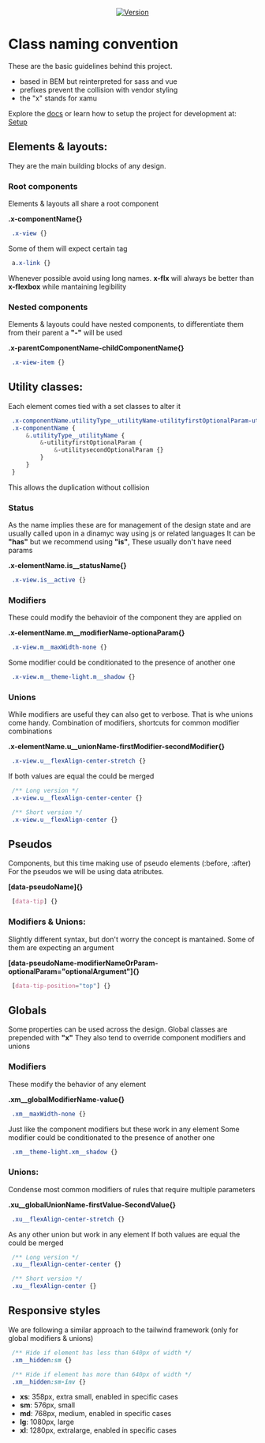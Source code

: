 <p align="center">
<a href="https://www.npmjs.com/package/@xamu-co/styles">
<img src="https://img.shields.io/npm/v/@xamu-co/styles.svg?sanitize=true" alt="Version">
</a>
</p>

# Class naming convention
These are the basic guidelines behind this project.

- based in BEM but reinterpreted for sass and vue
- prefixes prevent the collision with vendor styling
- the "x" stands for xamu

Explore the [docs](https://styles.xamu.com.co/) or learn how to setup the project for development at: [Setup](SETUP)

## Elements & layouts:
They are the main building blocks of any design.

### Root components
Elements & layouts all share a root component

**.x-componentName{}**
```css
 .x-view {}
```
Some of them will expect certain tag
```css
 a.x-link {}
```
Whenever possible avoid using long names. **x-flx** will always be better than **x-flexbox** while mantaining legibility

### Nested components
Elements & layouts could have nested components, to differentiate them from their parent a **"-"** will be used

**.x-parentComponentName-childComponentName{}**
```css
 .x-view-item {}
```

## Utility classes:
Each element comes tied with a set classes to alter it
```scss
 .x-componentName.utilityType__utilityName-utilityfirstOptionalParam-utilitysecondOptionalParam {}
 .x-componentName {
     &.utilityType__utilityName {
         &-utilityfirstOptionalParam {
             &-utilitysecondOptionalParam {}
         }
     }
 }
```
This allows the duplication without collision

### Status
As the name implies these are for management of the design state and are usually called upon in a dinamyc way using js or related languages
It can be **"has"** but we recommend using **"is"**, These usually don't have need params

**.x-elementName.is__statusName{}**
```css
 .x-view.is__active {}
```

### Modifiers
These could modify the behavioir of the component they are applied on

**.x-elementName.m__modifierName-optionaParam{}**
```css
 .x-view.m__maxWidth-none {}
```
Some modifier could be conditionated to the presence of another one
```css
 .x-view.m__theme-light.m__shadow {}
```

### Unions
While modifiers are useful they can also get to verbose. That is whe unions come handy.
Combination of modifiers, shortcuts for common modifier combinations

**.x-elementName.u__unionName-firstModifier-secondModifier{}**
```css
 .x-view.u__flexAlign-center-stretch {}
```
If both values are equal the could be merged
```css
 /** Long version */
 .x-view.u__flexAlign-center-center {}

 /** Short version */
 .x-view.u__flexAlign-center {}
```

## Pseudos
Components, but this time making use of pseudo elements (:before, :after)
For the pseudos we will be using data atributes.

**[data-pseudoName]{}**
```css
 [data-tip] {}
```

### Modifiers & Unions:
Slightly different syntax, but don't worry the concept is mantained.
Some of them are expecting an argument

**[data-pseudoName-modifierNameOrParam-optionalParam="optionalArgument"]{}**
```css
 [data-tip-position="top"] {}
```

## Globals
Some properties can be used across the design.
Global classes are prepended with **"x"**
They also tend to override component modifiers and unions

### Modifiers
These modify the behavior of any element

**.xm__globalModifierName-value{}**
```css
 .xm__maxWidth-none {}
```
Just like the component modifiers but these work in any element
Some modifier could be conditionated to the presence of another one
```css
 .xm__theme-light.xm__shadow {}
```

### Unions:
Condense most common modifiers of rules that require multiple parameters

**.xu__globalUnionName-firstValue-SecondValue{}**
```css
 .xu__flexAlign-center-stretch {}
```
As any other union but work in any element
If both values are equal the could be merged
```css
 /** Long version */
 .xu__flexAlign-center-center {}

 /** Short version */
 .xu__flexAlign-center {}
```

## Responsive styles
We are following a similar approach to the tailwind framework (only for global modifiers & unions)
```css
 /** Hide if element has less than 640px of width */
 .xm__hidden:sm {}

 /** Hide if element has more than 640px of width */
 .xm__hidden:sm-inv {}
```

- **xs**: 358px, extra small, enabled in specific cases
- **sm**: 576px, small
- **md**: 768px, medium, enabled in specific cases
- **lg**: 1080px, large
- **xl**: 1280px, extralarge, enabled in specific cases